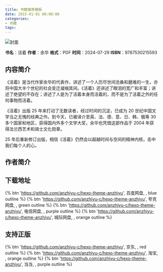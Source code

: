 ```yaml
---
title: 书籍推荐模板
date: 2015-01-01 00:00:00
categories:
- 书籍
tags:
---
```


![封面](/assets/image/cover.png)

**书名**：活着
**作者**：余华
**格式**：PDF
**时间**：2024-07-29
**ISBN**：9787530215593

## 内容简介

《活着》是当代作家余华的代表作，讲述了一个人历尽世间沧桑和磨难的一生，亦将中国大半个世纪的社会变迁凝缩其间。《活着》还讲述了眼泪的宽广和丰富；讲述了绝望的不存在；讲述了人是为了活着本身而活着的，而不是为了活着之外的任何事物而活着。

《活着》出版 25 年来打动了无数读者，经过时间的沉淀，已成为 20 世纪中国文学当之无愧的经典之作。到今天，已被译介至英、法、德、意、日、韩、俄等 30 多个国家和地区，获得国内外多个文学大奖，余华也凭借这部作品于 2004 年获得法兰西艺术和骑士文化勋章。

25 年后重新修订出版，相信《活着》仍然会以超越时间与空间的精神内核，击中我们每个人的心。

## 作者简介

## 下载地址

{% btn 'https://github.com/anzhiyu-c/hexo-theme-anzhiyu', 百度网盘, , blue outline %}
{% btn 'https://github.com/anzhiyu-c/hexo-theme-anzhiyu', 夸克网盘, , green outline %}
{% btn 'https://github.com/anzhiyu-c/hexo-theme-anzhiyu', 电信网盘, , purple outline %}
{% btn 'https://github.com/anzhiyu-c/hexo-theme-anzhiyu', 城际网盘, , orange outline %}

## 支持正版

{% btn 'https://github.com/anzhiyu-c/hexo-theme-anzhiyu', 京东, , red outline %}
{% btn 'https://github.com/anzhiyu-c/hexo-theme-anzhiyu', 淘宝, , orange outline %}
{% btn 'https://github.com/anzhiyu-c/hexo-theme-anzhiyu', 当当, , purple outline %}
